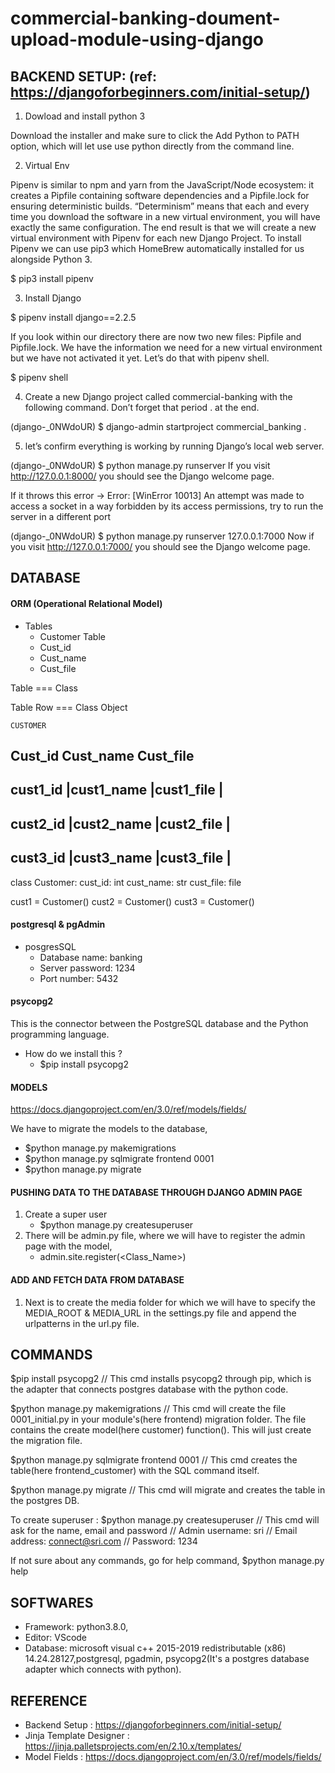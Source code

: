 # commercial-banking-doument-upload-module-using-django

## BACKEND SETUP: (ref: https://djangoforbeginners.com/initial-setup/)

1. Dowload and install python 3

Download the installer and make sure to click the Add Python to PATH option, which will let use use python directly from the command line.

2. Virtual Env

Pipenv is similar to npm and yarn from the JavaScript/Node ecosystem: it creates a Pipfile containing software dependencies and a Pipfile.lock for ensuring deterministic builds. “Determinism” means that each and every time you download the software in a new virtual environment, you will have exactly the same configuration.
The end result is that we will create a new virtual environment with Pipenv for each new Django Project.
To install Pipenv we can use pip3 which HomeBrew automatically installed for us alongside Python 3.

$ pip3 install pipenv

3. Install Django

$ pipenv install django==2.2.5

If you look within our directory there are now two new files: Pipfile and Pipfile.lock. We have the information we need for a new virtual environment but we have not activated it yet. Let’s do that with pipenv shell.

$ pipenv shell

4. Create a new Django project called commercial-banking with the following command. Don’t forget that period . at the end.

(django-_0NWdoUR) $ django-admin startproject commercial_banking .

5. let’s confirm everything is working by running Django’s local web server.

(django-_0NWdoUR) $ python manage.py runserver
If you visit http://127.0.0.1:8000/ you should see the Django welcome page.

If it throws this error ->  Error: [WinError 10013] An attempt was made to access a socket in a way forbidden by its access permissions, try to run the server in a different port

(django-_0NWdoUR) $ python manage.py runserver 127.0.0.1:7000
Now if you visit http://127.0.0.1:7000/ you should see the Django welcome page.

## DATABASE

#### ORM (Operational Relational Model)
 - Tables
   - Customer Table
    - Cust_id
    - Cust_name
    - Cust_file

Table === Class

Table Row === Class Object

``` CUSTOMER ```

Cust_id     Cust_name   Cust_file
----------------------------------------
cust1_id    |cust1_name |cust1_file    |
----------------------------------------
cust2_id    |cust2_name |cust2_file    |
----------------------------------------
cust3_id    |cust3_name |cust3_file    |
----------------------------------------


class Customer:
cust_id: int
cust_name: str
cust_file: file

cust1 = Customer()
cust2 = Customer()
cust3 = Customer()
 
#### postgresql & pgAdmin 

- posgresSQL 
    - Database name: banking
    - Server password: 1234
    - Port number: 5432

#### psycopg2

This is the connector between the PostgreSQL database and the Python programming language.

- How do we install this ?
    - $pip install psycopg2

#### MODELS

https://docs.djangoproject.com/en/3.0/ref/models/fields/

We have to migrate the models to the database,
- $python manage.py makemigrations
- $python manage.py sqlmigrate frontend 0001
- $python manage.py migrate

#### PUSHING DATA TO THE DATABASE THROUGH DJANGO ADMIN PAGE

1. Create a super user
    - $python manage.py createsuperuser
2. There will be admin.py file, where we will have to register the admin page with the model,
    - admin.site.register(<Class_Name>)

#### ADD AND FETCH DATA FROM DATABASE

1. Next is to create the media folder for which we will have to specify the MEDIA_ROOT & MEDIA_URL in the settings.py file and append the urlpatterns in the url.py file.


## COMMANDS

$pip install psycopg2
// This cmd installs psycopg2 through pip, which is the adapter that connects postgres database with the python code.

$python manage.py makemigrations
// This cmd will create the file 0001_initial.py in your module's(here frontend) migration folder. The file contains the create model(here customer) function(). This will just create the migration file.

$python manage.py sqlmigrate frontend 0001
// This cmd creates the table(here frontend_customer) with the SQL command itself.

$python manage.py migrate
// This cmd will migrate and creates the table in the postgres DB.

To create superuser :
$python manage.py createsuperuser
// This cmd will ask for the name, email and password
// Admin username: sri 
// Email address: connect@sri.com
// Password: 1234

If not sure about any commands, go for help command,
$python manage.py help

## SOFTWARES

 - Framework: python3.8.0,
 - Editor: VScode
 - Database: microsoft visual c++ 2015-2019 redistributable (x86) 14.24.28127,postgresql, pgadmin, psycopg2(It's a postgres database adapter which connects with python).
 
## REFERENCE

 - Backend Setup : https://djangoforbeginners.com/initial-setup/
 - Jinja Template Designer : https://jinja.palletsprojects.com/en/2.10.x/templates/
 - Model Fields : https://docs.djangoproject.com/en/3.0/ref/models/fields/

